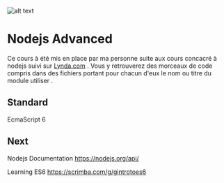   ![alt text](https://foundation.nodejs.org/wp-content/uploads/sites/50/2017/09/NodeJS_Foundation_Pantone.png)
# Nodejs Advanced
  Ce cours à été mis en place par ma personne suite aux cours concacré à nodejs suivi sur [Lynda.com](https://lynda.com) .
  Vous y retrouverez des morceaux de code compris dans des fichiers portant pour chacun d'eux le nom ou titre du module utiliser .
## Standard
  EcmaScript 6 
## Next
  Nodejs Documentation https://nodejs.org/api/
  
  Learning ES6 https://scrimba.com/g/gintrotoes6
  
